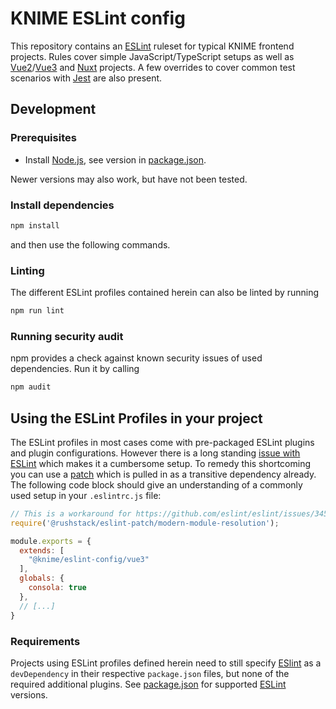# KNIME ESLint config

This repository contains an [ESLint] ruleset for typical KNIME frontend projects. Rules cover simple
JavaScript/TypeScript setups as well as [Vue2]/[Vue3] and [Nuxt] projects. A few overrides to cover common test
scenarios with [Jest] are also present.

## Development

### Prerequisites

* Install [Node.js][node], see version in [package.json](package.json).

Newer versions may also work, but have not been tested.

### Install dependencies

```sh
npm install
```

and then use the following commands.

### Linting

The different ESLint profiles contained herein can also be linted by running

```sh
npm run lint
```

### Running security audit

npm provides a check against known security issues of used dependencies. Run it by calling

```sh
npm audit
```

## Using the ESLint Profiles in your project

The ESLint profiles in most cases come with pre-packaged ESLint plugins and plugin configurations. However there is a
long standing [issue with ESLint](https://github.com/eslint/eslint/issues/3458) which makes it a cumbersome setup.
To remedy this shortcoming you can use a [patch](https://www.npmjs.com/package/@rushstack/eslint-patch) which is pulled
in as a transitive dependency already. The following code block should give an understanding of a commonly used setup
in your `.eslintrc.js` file:

```js
// This is a workaround for https://github.com/eslint/eslint/issues/3458
require('@rushstack/eslint-patch/modern-module-resolution');

module.exports = {
  extends: [
    "@knime/eslint-config/vue3"
  ],
  globals: {
    consola: true
  },
  // [...]
}
```

### Requirements

Projects using ESLint profiles defined herein need to still specify [ESlint] as a `devDependency` in their respective `package.json` files, but none of the required additional plugins. See [package.json](package.json) for supported
[ESLint] versions.

[node]: https://knime-com.atlassian.net/wiki/spaces/SPECS/pages/905281540/Node.js+Installation
[ESLint]: https://eslint.org/
[Vue2]: https://v2.vuejs.org/
[Vue3]: https://vuejs.org/
[Nuxt]: https://nuxtjs.org/
[Jest]: https://jestjs.io/en